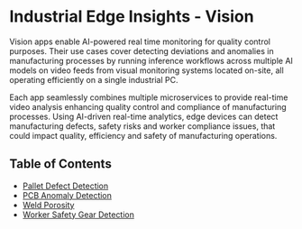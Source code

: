 # Industrial Edge Insights - Vision

Vision apps enable AI-powered real time monitoring for quality control purposes.
Their use cases cover detecting deviations and anomalies in manufacturing processes
by running inference workflows across multiple AI models on video feeds from
visual monitoring systems located on-site, all operating efficiently on a single
industrial PC.

Each app seamlessly combines multiple microservices to provide real-time video analysis
enhancing quality control and compliance of manufacturing processes. Using AI-driven
real-time analytics, edge devices can detect manufacturing defects, safety risks and
worker compliance issues, that could impact quality, efficiency and safety of
manufacturing operations.

## Table of Contents

- [Pallet Defect Detection](./pallet-defect-detection/index.rst)
- [PCB Anomaly Detection](./pcb-anomaly-detection/index.rst)
- [Weld Porosity](./weld-porosity/index.rst)
- [Worker Safety Gear Detection](./worker-safety-gear-detection/index.rst)

<!--hide_directive
:::{toctree}
:hidden:

pallet-defect-detection/index
pcb-anomaly-detection/index
weld-porosity/index
worker-safety-gear-detection/index
:::
hide_directive-->
